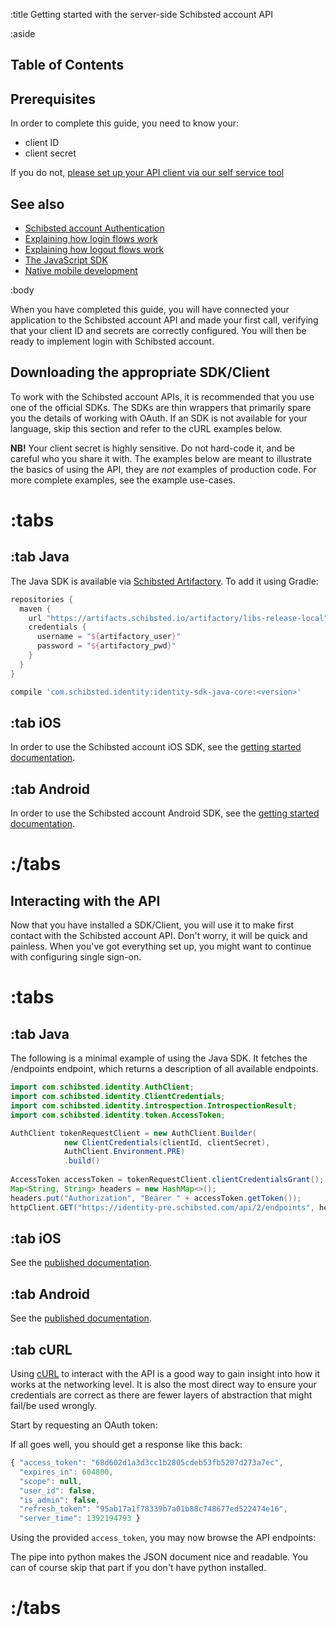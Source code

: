 :title Getting started with the server-side Schibsted account API

:aside
## Table of Contents

<spid-toc></spid-toc>

## Prerequisites

In order to complete this guide, you need to know your:

- client ID
- client secret

If you do not, [please set up your API client via our self service tool](/selfservice/access/)

## See also

- [Schibsted account Authentication](/authentication/)
- [Explaining how login flows work](/login-flows/)
- [Explaining how logout flows work](/logout-flows/)
- [The JavaScript SDK](/sdks/javascript/)
- [Native mobile development](/mobile/overview/)

:body

When you have completed this guide, you will have connected your application to
the Schibsted account API and made your first call, verifying that your client ID and secrets
are correctly configured. You will then be ready to implement login with Schibsted account.

## Downloading the appropriate SDK/Client

To work with the Schibsted account APIs, it is recommended that you use one of the official
SDKs. The SDKs are thin wrappers that primarily spare you the details of working
with OAuth. If an SDK is not available for your language, skip this section and
refer to the cURL examples below.

**NB!** Your client secret is highly sensitive. Do not hard-code it, and be careful
who you share it with. The examples below are meant to illustrate the basics of
using the API, they are *not* examples of production code. For more complete
examples, see the example use-cases.

# :tabs

## :tab Java

The Java SDK is available via [Schibsted Artifactory](https://artifacts.schibsted.io). To add it using Gradle:

```groovy
repositories {
  maven {
    url "https://artifacts.schibsted.io/artifactory/libs-release-local"
    credentials {
      username = "${artifactory_user}"
      password = "${artifactory_pwd}"
    }
  }
}

compile 'com.schibsted.identity:identity-sdk-java-core:<version>'
```

## :tab iOS

In order to use the Schibsted account iOS SDK, see the [getting started documentation](https://schibsted.github.io/account-sdk-ios/#setup).

## :tab Android

In order to use the Schibsted account Android SDK, see the [getting started documentation](https://schibsted.github.io/account-sdk-android/#getting-started).

# :/tabs

## Interacting with the API

Now that you have installed a SDK/Client, you will use it to make first contact with
the Schibsted account API. Don't worry, it will be quick and painless. When you've got
everything set up, you might want to continue with configuring single sign-on.

# :tabs

## :tab Java

The following is a minimal example of using the Java SDK. It fetches the
/endpoints endpoint, which returns a description of all available endpoints.

```java
import com.schibsted.identity.AuthClient;
import com.schibsted.identity.ClientCredentials;
import com.schibsted.identity.introspection.IntrospectionResult;
import com.schibsted.identity.token.AccessToken;

AuthClient tokenRequestClient = new AuthClient.Builder(
            new ClientCredentials(clientId, clientSecret),
            AuthClient.Environment.PRE)
            .build()
            
AccessToken accessToken = tokenRequestClient.clientCredentialsGrant();
Map<String, String> headers = new HashMap<>();
headers.put("Authorization", "Bearer " + accessToken.getToken());
httpClient.GET("https://identity-pre.schibsted.com/api/2/endpoints", headers);
```

## :tab iOS

See the [published documentation](https://schibsted.github.io/account-sdk-ios/#usage).

## :tab Android

See the [published documentation](https://schibsted.github.io/account-sdk-android/ui/).

## :tab cURL

Using [cURL](http://curl.haxx.se/dlwiz/) to interact with the API is a good way
to gain insight into how it works at the networking level. It is also the most
direct way to ensure your credentials are correct as there are fewer layers of
abstraction that might fail/be used wrongly.

Start by requesting an OAuth token:

<spid-example lang="sh" src="/getting-started.sh" title="Request an OAuth token"/>

If all goes well, you should get a response like this back:

```js
{ "access_token": "68d602d1a3d3cc1b2805cdeb53fb5207d273a7ec",
  "expires_in": 604800,
  "scope": null,
  "user_id": false,
  "is_admin": false,
  "refresh_token": "95ab17a1f78339b7a01b88c748677ed522474e16",
  "server_time": 1392194793 }
```

Using the provided `access_token`, you may now browse the API endpoints:

<spid-example lang="sh" src="/getting-started.sh" title="Fetch API endpoints"/>

The pipe into python makes the JSON document nice and readable. You can of
course skip that part if you don't have python installed.

# :/tabs
